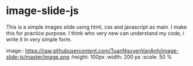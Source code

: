 # image-slide-js
This is a simple images slide using html, css and javascript as main. I make this for practice purpose. I think who very new can understand my code, i write it in very simple form. 

image:: https://raw.githubusercontent.com/TuanNguyenVanAnh/image-slide-js/master/image.png
  :height: 100px
  :width: 200 px
  :scale: 50 %
